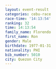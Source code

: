 ```yaml
---
layout: event-result 
categories: cebu-race 
race-time: '14:13:54'
ranking: 32
time: 14:13:54
family_name: Florendo
first_name: Ron
gender: Male
birthdate: 1977-01-31
nationality: PHI
bib_number: 5010
city: Quezon City
---
```

